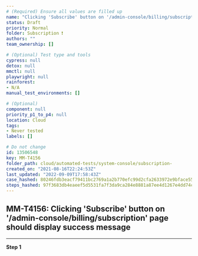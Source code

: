 ```yaml
---
# (Required) Ensure all values are filled up
name: "Clicking 'Subscribe' button on '/admin-console/billing/subscription' page should display success message"
status: Draft
priority: Normal
folder: Subscription ❗
authors: ""
team_ownership: []

# (Optional) Test type and tools
cypress: null
detox: null
mmctl: null
playwright: null
rainforest: 
- N/A
manual_test_environments: []

# (Optional)
component: null
priority_p1_to_p4: null
location: Cloud
tags: 
- Never tested
labels: []

# Do not change
id: 13506548
key: MM-T4156
folder_path: cloud/automated-tests/system-console/subscription-
created_on: "2021-08-16T22:24:53Z"
last_updated: "2022-09-09T17:58:43Z"
case_hashed: 80246fdb3eacf79411bc2769a1a2b770efc99d2cfa2633972e9bface558678d8fdca046795a343275daba86910dd1c27
steps_hashed: 97f3683db4eaeef5d5531fa7f3da9ca284e8881a87ee4d1267e4dd74c6ed9f072f466751c3066801a655928ba03982d3
---
```


## MM-T4156: Clicking 'Subscribe' button on '/admin-console/billing/subscription' page should display success message

---

**Step 1**
